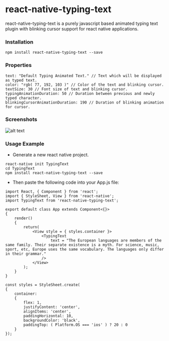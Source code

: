 # react-native-typing-text

react-native-typing-text is a purely javascript based animated typing text plugin with blinking cursor support for react native applications.

### Installation
```
npm install react-native-typing-text --save
```
### Properties
```
text: "Default Typing Animated Text." // Text which will be displayed as typed text.
color: "rgb( 77, 192, 103 )" // Color of the text and blinking cursor.
textSize: 30 // Font size of text and blinking cursor.
typingAnimationDuration: 50 // Duration between previous and newly typed character.
blinkingCursorAnimationDuration: 190 // Duration of blinking animation for cursor.
```
### Screenshots
![alt text](https://3.bp.blogspot.com/-XX8i5ud7Yi8/WpJp1xMio5I/AAAAAAAAAtg/SyXA-jGG_kUIZgqqIzXV16UjldqVhwOhQCLcBGAs/s1600/typing-text.gif)
### Usage Example
* Generate a new react native project.
```
react-native init TypingText
cd TypingText
npm install react-native-typing-text --save
```
* Then paste the following code into your App.js file:
```
import React, { Component } from 'react';
import { StyleSheet, View } from 'react-native';
import TypingText from 'react-native-typing-text';

export default class App extends Component<{}>
{
    render()
    {
        return(
            <View style = { styles.container }>
                <TypingText
                    text = "The European languages are members of the same family. Their separate existence is a myth. For science, music, sport, etc, Europe uses the same vocabulary. The languages only differ in their grammar."
                />
            </View>
        );
    }
}

const styles = StyleSheet.create(
{
    container:
    {
        flex: 1,
        justifyContent: 'center',
        alignItems: 'center',
        paddingHorizontal: 10,
        backgroundColor: 'black',
        paddingTop: ( Platform.OS === 'ios' ) ? 20 : 0
    }
});
```
